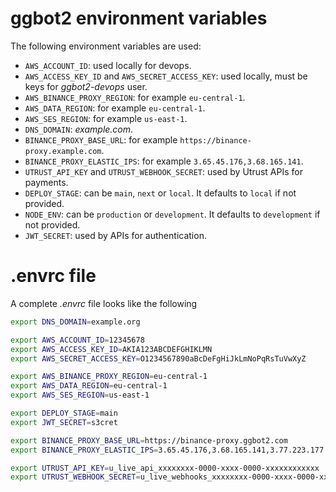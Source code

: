 # ggbot2 environment variables

The following environment variables are used:

-   `AWS_ACCOUNT_ID`: used locally for devops.
-   `AWS_ACCESS_KEY_ID` and `AWS_SECRET_ACCESS_KEY`: used locally, must be keys for _ggbot2-devops_ user.
-   `AWS_BINANCE_PROXY_REGION`: for example `eu-central-1`.
-   `AWS_DATA_REGION`: for example `eu-central-1`.
-   `AWS_SES_REGION`: for example `us-east-1`.
-   `DNS_DOMAIN`: _example.com_.
-   `BINANCE_PROXY_BASE_URL`: for example `https://binance-proxy.example.com`.
-   `BINANCE_PROXY_ELASTIC_IPS`: for example `3.65.45.176,3.68.165.141`.
-   `UTRUST_API_KEY` and `UTRUST_WEBHOOK_SECRET`: used by Utrust APIs for payments.
-   `DEPLOY_STAGE`: can be `main`, `next` or `local`. It defaults to `local` if not provided.
-   `NODE_ENV`: can be `production` or `development`. It defaults to `development` if not provided.
-   `JWT_SECRET`: used by APIs for authentication.

# .envrc file

A complete _.envrc_ file looks like the following

```sh
export DNS_DOMAIN=example.org

export AWS_ACCOUNT_ID=12345678
export AWS_ACCESS_KEY_ID=AKIA123ABCDEFGHIKLMN
export AWS_SECRET_ACCESS_KEY=O1234567890aBcDeFgHiJkLmNoPqRsTuVwXyZ

export AWS_BINANCE_PROXY_REGION=eu-central-1
export AWS_DATA_REGION=eu-central-1
export AWS_SES_REGION=us-east-1

export DEPLOY_STAGE=main
export JWT_SECRET=s3cret

export BINANCE_PROXY_BASE_URL=https://binance-proxy.ggbot2.com
export BINANCE_PROXY_ELASTIC_IPS=3.65.45.176,3.68.165.141,3.77.223.177

export UTRUST_API_KEY=u_live_api_xxxxxxxx-0000-xxxx-0000-xxxxxxxxxxxx
export UTRUST_WEBHOOK_SECRET=u_live_webhooks_xxxxxxxx-0000-xxxx-0000-xxxxxxxxxxxx
```

